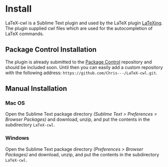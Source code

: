 # Install

LaTeX-cwl is a Sublime Text plugin and used by the LaTeX plugin [LaTeXing](http://www.latexing.com). The plugin supplied cwl files which are used for the autocompletion of LaTeX commands.

## Package Control Installation

The plugin is already submitted to the [Package Control](http://wbond.net/sublime_packages/package_control) repository and should be included soon. Until then you can easily add a custom repository with the following address: `https://github.com/Chris---/LaTeX-cwl.git`.

## Manual Installation

### Mac OS

Open the Sublime Text package directory *(Sublime Text > Preferences > Browser Packages)* and download, unzip, and put the contents in the subdirectory `LaTeX-cwl`.

### Windows

Open the Sublime Text package directory *(Preferences > Browser Packages)* and download, unzip, and put the contents in the subdirectory `LaTeX-cwl`.
